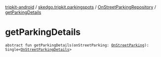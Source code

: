 [tripkit-android](../../index.md) / [skedgo.tripkit.parkingspots](../index.md) / [OnStreetParkingRepository](index.md) / [getParkingDetails](./get-parking-details.md)

# getParkingDetails

`abstract fun getParkingDetails(onStreetParking: `[`OnStreetParking`](../../skedgo.tripkit.parkingspots.models/-on-street-parking/index.md)`): Single<`[`OnStreetParkingDetails`](../../skedgo.tripgo.parkingspots.models/-on-street-parking-details/index.md)`>`
